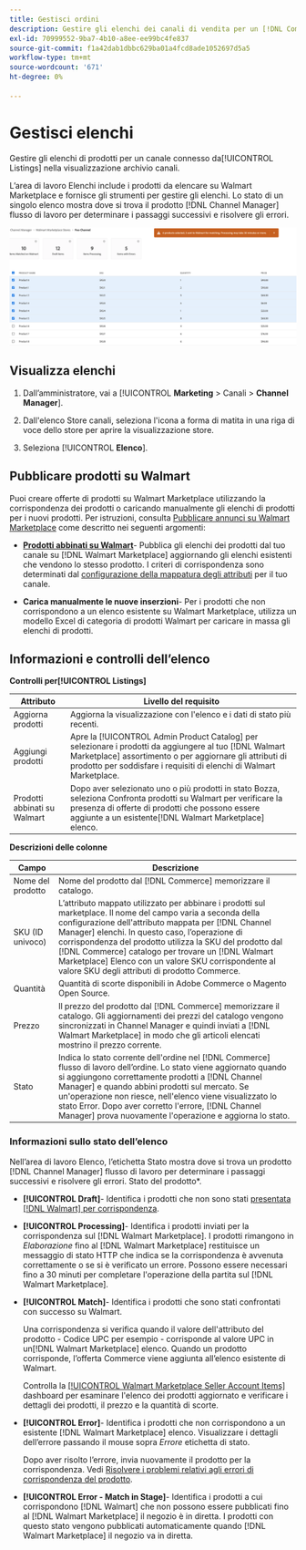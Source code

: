 ```yaml
---
title: Gestisci ordini
description: Gestire gli elenchi dei canali di vendita per un [!DNL Commerce] archiviare con Channel Manager per Adobe Commerce e Magenti Open Source.
exl-id: 70999552-9ba7-4b10-a8ee-ee99bc4fe837
source-git-commit: f1a42dab1dbbc629ba01a4fcd8ade1052697d5a5
workflow-type: tm+mt
source-wordcount: '671'
ht-degree: 0%

---
```


# Gestisci elenchi

Gestire gli elenchi di prodotti per un canale connesso da[!UICONTROL Listings] nella visualizzazione archivio canali.

L’area di lavoro Elenchi include i prodotti da elencare su Walmart Marketplace e fornisce gli strumenti per gestire gli elenchi. Lo stato di un singolo elenco mostra dove si trova il prodotto [!DNL Channel Manager] flusso di lavoro per determinare i passaggi successivi e risolvere gli errori.

![Pagina inserzioni per un canale di vendita connesso](assets/products-submit-for-matching.png)

## Visualizza elenchi

1. Dall’amministratore, vai a [!UICONTROL **Marketing** > Canali > **Channel Manager**].

1. Dall&#39;elenco Store canali, seleziona l&#39;icona a forma di matita in una riga di voce dello store per aprire la visualizzazione store.

1. Seleziona [!UICONTROL **Elenco**].


## Pubblicare prodotti su Walmart

Puoi creare offerte di prodotti su Walmart Marketplace utilizzando la corrispondenza dei prodotti o caricando manualmente gli elenchi di prodotti per i nuovi prodotti. Per istruzioni, consulta [Pubblicare annunci su Walmart Marketplace](publish-listings-to-marketplace.md) come descritto nei seguenti argomenti:

* **[Prodotti abbinati su Walmart](publish-listings-to-marketplace.md)**- Pubblica gli elenchi dei prodotti dal tuo canale su [!DNL Walmart Marketplace] aggiornando gli elenchi esistenti che vendono lo stesso prodotto. I criteri di corrispondenza sono determinati dal [configurazione della mappatura degli attributi](map-product-attributes-for-matching.md) per il tuo canale.

* **Carica manualmente le nuove inserzioni**- Per i prodotti che non corrispondono a un elenco esistente su Walmart Marketplace, utilizza un modello Excel di categoria di prodotti Walmart per caricare in massa gli elenchi di prodotti.

## Informazioni e controlli dell’elenco

**Controlli per[!UICONTROL Listings]**

| **Attributo** | **Livello del requisito** |
|---------------------------|---------------------------------------------------------------------------------------------------------------------------------------------------------------------------------------------------------------|
| Aggiorna prodotti | Aggiorna la visualizzazione con l&#39;elenco e i dati di stato più recenti. |
| Aggiungi prodotti | Apre la [!UICONTROL  Admin Product Catalog] per selezionare i prodotti da aggiungere al tuo [!DNL Walmart Marketplace] assortimento o per aggiornare gli attributi di prodotto per soddisfare i requisiti di elenchi di Walmart Marketplace. |
| Prodotti abbinati su Walmart | Dopo aver selezionato uno o più prodotti in stato Bozza, seleziona Confronta prodotti su Walmart per verificare la presenza di offerte di prodotti che possono essere aggiunte a un esistente[!DNL Walmart Marketplace] elenco. |


**Descrizioni delle colonne**

| **Campo** | **Descrizione** |
|-----------------|----------------------------------------------------------------------------------------------------------------------------------------------------------------------------------------------------------------------------------------------------------------------------------------------------------------------------------------------------------------------------------------------------------------|
| Nome del prodotto | Nome del prodotto dal [!DNL Commerce] memorizzare il catalogo. |
| SKU (ID univoco) | L’attributo mappato utilizzato per abbinare i prodotti sul marketplace. Il nome del campo varia a seconda della configurazione dell&#39;attributo mappata per [!DNL Channel Manager] elenchi. In questo caso, l’operazione di corrispondenza del prodotto utilizza la SKU del prodotto dal [!DNL Commerce] catalogo per trovare un [!DNL Walmart Marketplace]  Elenco con un valore SKU corrispondente al valore SKU degli attributi di prodotto Commerce. |
| Quantità | Quantità di scorte disponibili in Adobe Commerce o Magento Open Source. |
| Prezzo | Il prezzo del prodotto dal [!DNL Commerce] memorizzare il catalogo. Gli aggiornamenti dei prezzi del catalogo vengono sincronizzati in Channel Manager e quindi inviati a [!DNL Walmart Marketplace]  in modo che gli articoli elencati mostrino il prezzo corrente. |
| Stato | Indica lo stato corrente dell&#39;ordine nel [!DNL Commerce] flusso di lavoro dell’ordine. Lo stato viene aggiornato quando si aggiungono correttamente prodotti a [!DNL Channel Manager] e quando abbini prodotti sul mercato. Se un&#39;operazione non riesce, nell&#39;elenco viene visualizzato lo stato Error. Dopo aver corretto l&#39;errore, [!DNL Channel Manager] prova nuovamente l&#39;operazione e aggiorna lo stato. |


### Informazioni sullo stato dell’elenco

Nell’area di lavoro Elenco, l’etichetta Stato mostra dove si trova un prodotto [!DNL Channel Manager] flusso di lavoro per determinare i passaggi successivi e risolvere gli errori. Stato del prodotto*.

* **[!UICONTROL Draft]**- Identifica i prodotti che non sono stati [presentata [!DNL Walmart] per corrispondenza](publish-listings-to-marketplace.md#match-products).

* **[!UICONTROL Processing]**- Identifica i prodotti inviati per la corrispondenza sul [!DNL Walmart Marketplace]. I prodotti rimangono in *Elaborazione* fino al [!DNL Walmart Marketplace] restituisce un messaggio di stato HTTP che indica se la corrispondenza è avvenuta correttamente o se si è verificato un errore. Possono essere necessari fino a 30 minuti per completare l&#39;operazione della partita sul [!DNL Walmart Marketplace].

* **[!UICONTROL Match]**- Identifica i prodotti che sono stati confrontati con successo su Walmart.

   Una corrispondenza si verifica quando il valore dell&#39;attributo del prodotto - Codice UPC per esempio - corrisponde al valore UPC in un[!DNL Walmart Marketplace] elenco. Quando un prodotto corrisponde, l’offerta Commerce viene aggiunta all’elenco esistente di Walmart.

   Controlla la [[!UICONTROL Walmart Marketplace Seller Account Items]](https://seller.walmart.com/items-and-inventory/manage-items) dashboard per esaminare l&#39;elenco dei prodotti aggiornato e verificare i dettagli dei prodotti, il prezzo e la quantità di scorte.


* **[!UICONTROL Error]**- Identifica i prodotti che non corrispondono a un esistente [!DNL Walmart Marketplace] elenco. Visualizzare i dettagli dell’errore passando il mouse sopra *Errore* etichetta di stato.

   Dopo aver risolto l’errore, invia nuovamente il prodotto per la corrispondenza. Vedi [Risolvere i problemi relativi agli errori di corrispondenza del prodotto](https://docs.google.com/document/d/1bEbCyVLXJQQsbZvEwetJvZKWQJOKoiw5Ia1uB4Bs4uo/edit#heading=h.sz6eji8z9vzy).

* **[!UICONTROL Error - Match in Stage]**- Identifica i prodotti a cui corrispondono [!DNL Walmart] che non possono essere pubblicati fino al [!DNL Walmart Marketplace] il negozio è in diretta. I prodotti con questo stato vengono pubblicati automaticamente quando [!DNL Walmart Marketplace] il negozio va in diretta.
